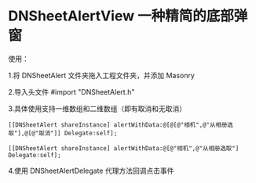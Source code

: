 # DNSheetAlertView 一种精简的底部弹窗    

使用：    

1.将 DNSheetAlert 文件夹拖入工程文件夹，并添加 Masonry     

2.导入头文件 #import "DNSheetAlert.h"    

3.具体使用支持一维数组和二维数组（即有取消和无取消）    
  <pre><code>[[DNSheetAlert shareInstance] alertWithData:@[@[@"相机",@"从相册选取"],@[@"取消"]] Delegate:self];</code></pre>    
  <pre><code>[[DNSheetAlert shareInstance] alertWithData:@[@"相机",@"从相册选取"] Delegate:self];</code></pre>
  

4.使用 DNSheetAlertDelegate 代理方法回调点击事件    

